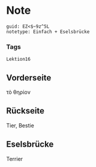 # Note
```
guid: EZ<$~9z^5L
notetype: Einfach + Eselsbrücke
```

### Tags
```
Lektion16
```

## Vorderseite
τὸ θηρίον

## Rückseite
Tier, Bestie

## Eselsbrücke
Terrier
